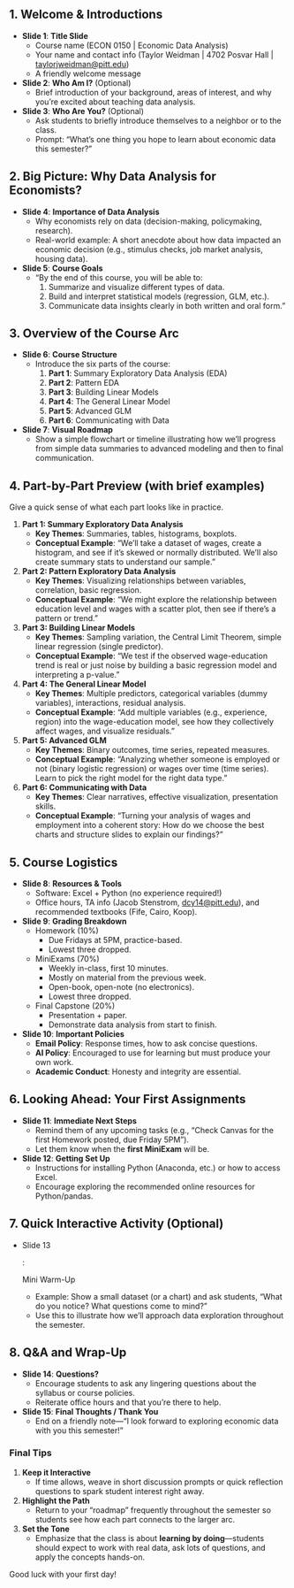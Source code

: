 ## 1. Welcome & Introductions

- **Slide 1**: **Title Slide**
  - Course name (ECON 0150 | Economic Data Analysis)
  - Your name and contact info (Taylor Weidman | 4702 Posvar Hall | [taylorjweidman@pitt.edu](mailto:taylorjweidman@pitt.edu))
  - A friendly welcome message
- **Slide 2**: **Who Am I?** (Optional)
  - Brief introduction of your background, areas of interest, and why you’re excited about teaching data analysis.
- **Slide 3**: **Who Are You?** (Optional)
  - Ask students to briefly introduce themselves to a neighbor or to the class.
  - Prompt: “What’s one thing you hope to learn about economic data this semester?”

## 2. Big Picture: Why Data Analysis for Economists?

- **Slide 4**: **Importance of Data Analysis**
  - Why economists rely on data (decision-making, policymaking, research).
  - Real-world example: A short anecdote about how data impacted an economic decision (e.g., stimulus checks, job market analysis, housing data).
- **Slide 5**: **Course Goals**
  - “By the end of this course, you will be able to:
    1. Summarize and visualize different types of data.
    2. Build and interpret statistical models (regression, GLM, etc.).
    3. Communicate data insights clearly in both written and oral form.”

## 3. Overview of the Course Arc

- **Slide 6**: **Course Structure**
  - Introduce the six parts of the course:
    1. **Part 1**: Summary Exploratory Data Analysis (EDA)
    2. **Part 2**: Pattern EDA
    3. **Part 3**: Building Linear Models
    4. **Part 4**: The General Linear Model
    5. **Part 5**: Advanced GLM
    6. **Part 6**: Communicating with Data
- **Slide 7**: **Visual Roadmap**
  - Show a simple flowchart or timeline illustrating how we’ll progress from simple data summaries to advanced modeling and then to final communication.

## 4. Part-by-Part Preview (with brief examples)

Give a quick sense of what each part looks like in practice.

1. **Part 1: Summary Exploratory Data Analysis**
   - **Key Themes**: Summaries, tables, histograms, boxplots.
   - **Conceptual Example**: “We’ll take a dataset of wages, create a histogram, and see if it’s skewed or normally distributed. We’ll also create summary stats to understand our sample.”
2. **Part 2: Pattern Exploratory Data Analysis**
   - **Key Themes**: Visualizing relationships between variables, correlation, basic regression.
   - **Conceptual Example**: “We might explore the relationship between education level and wages with a scatter plot, then see if there’s a pattern or trend.”
3. **Part 3: Building Linear Models**
   - **Key Themes**: Sampling variation, the Central Limit Theorem, simple linear regression (single predictor).
   - **Conceptual Example**: “We test if the observed wage-education trend is real or just noise by building a basic regression model and interpreting a p-value.”
4. **Part 4: The General Linear Model**
   - **Key Themes**: Multiple predictors, categorical variables (dummy variables), interactions, residual analysis.
   - **Conceptual Example**: “Add multiple variables (e.g., experience, region) into the wage-education model, see how they collectively affect wages, and visualize residuals.”
5. **Part 5: Advanced GLM**
   - **Key Themes**: Binary outcomes, time series, repeated measures.
   - **Conceptual Example**: “Analyzing whether someone is employed or not (binary logistic regression) or wages over time (time series). Learn to pick the right model for the right data type.”
6. **Part 6: Communicating with Data**
   - **Key Themes**: Clear narratives, effective visualization, presentation skills.
   - **Conceptual Example**: “Turning your analysis of wages and employment into a coherent story: How do we choose the best charts and structure slides to explain our findings?”

## 5. Course Logistics

- **Slide 8**: **Resources & Tools**
  - Software: Excel + Python (no experience required!)
  - Office hours, TA info (Jacob Stenstrom, [dcy14@pitt.edu](mailto:dcy14@pitt.edu)), and recommended textbooks (Fife, Cairo, Koop).
- **Slide 9**: **Grading Breakdown**
  - Homework (10%)
    - Due Fridays at 5PM, practice-based.
    - Lowest three dropped.
  - MiniExams (70%)
    - Weekly in-class, first 10 minutes.
    - Mostly on material from the previous week.
    - Open-book, open-note (no electronics).
    - Lowest three dropped.
  - Final Capstone (20%)
    - Presentation + paper.
    - Demonstrate data analysis from start to finish.
- **Slide 10**: **Important Policies**
  - **Email Policy**: Response times, how to ask concise questions.
  - **AI Policy**: Encouraged to use for learning but must produce your own work.
  - **Academic Conduct**: Honesty and integrity are essential.

## 6. Looking Ahead: Your First Assignments

- **Slide 11**: **Immediate Next Steps**
  - Remind them of any upcoming tasks (e.g., “Check Canvas for the first Homework posted, due Friday 5PM”).
  - Let them know when the **first MiniExam** will be.
- **Slide 12**: **Getting Set Up**
  - Instructions for installing Python (Anaconda, etc.) or how to access Excel.
  - Encourage exploring the recommended online resources for Python/pandas.

## 7. Quick Interactive Activity (Optional)

- Slide 13

  : 

  Mini Warm-Up

  - Example: Show a small dataset (or a chart) and ask students, “What do you notice? What questions come to mind?”
  - Use this to illustrate how we’ll approach data exploration throughout the semester.

## 8. Q&A and Wrap-Up

- **Slide 14**: **Questions?**
  - Encourage students to ask any lingering questions about the syllabus or course policies.
  - Reiterate office hours and that you’re there to help.
- **Slide 15**: **Final Thoughts / Thank You**
  - End on a friendly note—“I look forward to exploring economic data with you this semester!”

### Final Tips

1. **Keep it Interactive**
   - If time allows, weave in short discussion prompts or quick reflection questions to spark student interest right away.
2. **Highlight the Path**
   - Return to your “roadmap” frequently throughout the semester so students see how each part connects to the larger arc.
3. **Set the Tone**
   - Emphasize that the class is about **learning by doing**—students should expect to work with real data, ask lots of questions, and apply the concepts hands-on.

Good luck with your first day!